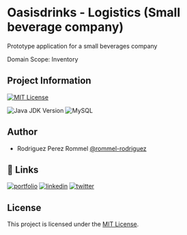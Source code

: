 
# Oasisdrinks - Logistics (Small beverage company)



Prototype application for a small beverages company

Domain Scope: Inventory



## Project Information
[![MIT License](https://img.shields.io/badge/License-MIT-green.svg)](https://choosealicense.com/licenses/mit/)

![Java JDK Version](https://img.shields.io/badge/Java%20JDK-17%2B-blue.svg)
![MySQL](https://img.shields.io/badge/MySQL-8.0-blue.svg)




## Author

- Rodriguez Perez Rommel [@rommel-rodriguez](https://github.com/rommel-rodriguez)

## 🔗 Links
[![portfolio](https://img.shields.io/badge/my_portfolio-000?style=for-the-badge&logo=ko-fi&logoColor=white)](https://github.com/rommel-rodriguez/)
[![linkedin](https://img.shields.io/badge/linkedin-0A66C2?style=for-the-badge&logo=linkedin&logoColor=white)](https://www.linkedin.com/in/rommel-rodriguez/)
[![twitter](https://img.shields.io/badge/twitter-1DA1F2?style=for-the-badge&logo=twitter&logoColor=white)](https://twitter.com/)


## License

This project is licensed under the [MIT License](./LICENSE).

